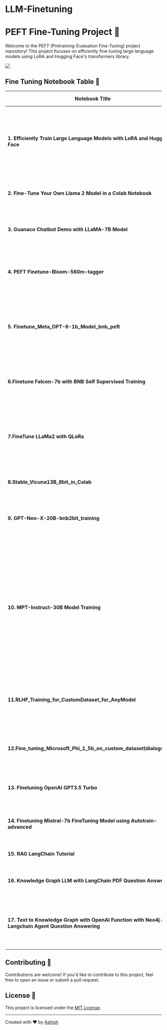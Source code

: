 # LLM-Finetuning

# PEFT Fine-Tuning Project 🚀

Welcome to the PEFT (Pretraining-Evaluation Fine-Tuning) project repository! This project focuses on efficiently fine-tuning large language models using LoRA and Hugging Face's transformers library.

![](https://huggingface.co/datasets/trl-internal-testing/example-images/resolve/main/images/trl_overview.png)

## Fine Tuning Notebook Table 📑

| Notebook Title                                                                                               | Description                                                                                                                                                                                   | Colab Badge                                                                                                                                                                                                                         |
| ------------------------------------------------------------------------------------------------------------ | --------------------------------------------------------------------------------------------------------------------------------------------------------------------------------------------- | ----------------------------------------------------------------------------------------------------------------------------------------------------------------------------------------------------------------------------------- |
| **1. Efficiently Train Large Language Models with LoRA and Hugging Face**                              | Details and code for efficient training of large language models using LoRA and Hugging Face.                                                                                                 | [![Open in Colab](https://colab.research.google.com/assets/colab-badge.svg)](https://colab.research.google.com/github/ashishpatel26/LLM-Finetuning/blob/main/1.Efficiently_train_Large_Language_Models_with_LoRA_and_Hugging_Face.ipynb) |
| **2. Fine-Tune Your Own Llama 2 Model in a Colab Notebook**                                            | Guide to fine-tuning your Llama 2 model using Colab.                                                                                                                                          | [![Open in Colab](https://colab.research.google.com/assets/colab-badge.svg)](https://colab.research.google.com/github/ashishpatel26/LLM-Finetuning/blob/main/2.Fine_Tune_Your_Own_Llama_2_Model_in_a_Colab_Notebook.ipynb)               |
| **3. Guanaco Chatbot Demo with LLaMA-7B Model**                                                        | Showcase of a chatbot demo powered by LLaMA-7B model.                                                                                                                                         | [![Open in Colab](https://colab.research.google.com/assets/colab-badge.svg)](https://colab.research.google.com/github/ashishpatel26/LLM-Finetuning/blob/main/3.Guanaco%20Chatbot%20Demo%20with%20LLaMA-7B%20Model.ipynb)                 |
| **4. PEFT Finetune-Bloom-560m-tagger**                                                                 | Project details for PEFT Finetune-Bloom-560m-tagger.                                                                                                                                          | [![Open in Colab](https://colab.research.google.com/assets/colab-badge.svg)](https://colab.research.google.com/github/ashishpatel26/LLM-Finetuning/blob/main/4.PEFT%20Finetune-Bloom-560m-tagger.ipynb#scrollTo=MDqJWba-tpnv)            |
| **5. Finetune_Meta_OPT-6-1b_Model_bnb_peft**                                                           | Details and guide for finetuning the Meta OPT-6-1b Model using PEFT and Bloom-560m-tagger.                                                                                                    | [![Open in Colab](https://colab.research.google.com/assets/colab-badge.svg)](https://colab.research.google.com/github/ashishpatel26/LLM-Finetuning/blob/main/5.Finetune_Meta_OPT-6-1b_Model_bnb_peft.ipynb)                              |
| **6.Finetune Falcon-7b with BNB Self Supervised Training**                                             | Guide for finetuning Falcon-7b using BNB self-supervised training.                                                                                                                            | [![Open in Colab](https://colab.research.google.com/assets/colab-badge.svg)](https://colab.research.google.com/github/ashishpatel26/LLM-Finetuning/blob/main/6.Finetune%20Falcon-7b%20with%20BNB%20Self%20Supervised%20Training.ipynb)   |
| **7.FineTune LLaMa2 with QLoRa**                                                                       | Guide to fine-tune the Llama 2 7B pre-trained model using the PEFT library and QLoRa method                                                                                                   | [![Open in Colab](https://colab.research.google.com/assets/colab-badge.svg)](https://colab.research.google.com/github/ashishpatel26/LLM-Finetuning/blob/main/7.FineTune_LLAMA2_with_QLORA.ipynb)                                         |
| **8.Stable_Vicuna13B_8bit_in_Colab**                                                                   | Guide of Fine Tuning Vecuna 13B_8bit                                                                                                                                                          | [![Open in Colab](https://colab.research.google.com/assets/colab-badge.svg)](https://colab.research.google.com/github/ashishpatel26/LLM-Finetuning/blob/main/8.Stable_Vicuna13B_8bit_in_Colab.ipynb)                                     |
| **9. GPT-Neo-X-20B-bnb2bit_training**                                                                  | Guide How to train the GPT-NeoX-20B model using bfloat16 precision                                                                                                                            | [![Open in Colab](https://colab.research.google.com/assets/colab-badge.svg)](https://colab.research.google.com/github/ashishpatel26/LLM-Finetuning/blob/main/9.GPT-neo-x-20B-bnb_4bit_training.ipynb)                                    |
| **10. MPT-Instruct-30B Model Training**                                                                | MPT-Instruct-30B is a large language model from MosaicML that is trained on a dataset of short-form instructions. It can be used to follow instructions, answer questions, and generate text. | [![Open in Colab](https://colab.research.google.com/assets/colab-badge.svg)](https://colab.research.google.com/github/ashishpatel26/LLM-Finetuning/blob/main/10.MPT_Instruct_30B.ipynb)                                                  |
| **11.RLHF_Training_for_CustomDataset_for_AnyModel**                                                    | How train a Model with RLHF training on any LLM model with custom dataset                                                                                                                     | [![Open in Colab](https://colab.research.google.com/assets/colab-badge.svg)](https://colab.research.google.com/github/ashishpatel26/LLM-Finetuning/blob/main/11_RLHF_Training_for_CustomDataset_for_AnyModel.ipynb)                      |
| **12.Fine_tuning_Microsoft_Phi_1_5b_on_custom_dataset(dialogstudio)**                                  | How train a model with trl SFT Training on Microsoft Phi 1.5 with custom                                                                                                                      | [![Open in Colab](https://colab.research.google.com/assets/colab-badge.svg)](https://colab.research.google.com/github/ashishpatel26/LLM-Finetuning/blob/main/12_Fine_tuning_Microsoft_Phi_1_5b_on_custom_dataset(dialogstudio).ipynb)    |
| **13. Finetuning OpenAI GPT3.5 Turbo**                                                                 | How to finetune GPT 3.5 on your own data                                                                                                                                                      | [![Open in Colab](https://colab.research.google.com/assets/colab-badge.svg)](https://colab.research.google.com/github/ashishpatel26/LLM-Finetuning/blob/main/13.Fine_tuning_OpenAI_GPT_3_5_turbo.ipynb)                                  |
| **14. Finetuning Mistral-7b FineTuning Model using Autotrain-advanced**                                | How to finetune Mistral-7b using autotrained-advanced                                                                                                                                         | [![Open in Colab](https://colab.research.google.com/assets/colab-badge.svg)](https://colab.research.google.com/github/ashishpatel26/LLM-Finetuning/blob/main/14.Finetuning_Mistral_7b_Using_AutoTrain.ipynb)                             |
| **15. RAG LangChain Tutorial**                                                                         | How to Use RAG using LangChain                                                                                                                                                                | [![Open in Colab](https://colab.research.google.com/assets/colab-badge.svg)](https://colab.research.google.com/github/ashishpatel26/LLM-Finetuning/blob/main/15.RAG_LangChain.ipynb)                                                     |
| **16. Knowledge Graph LLM with LangChain PDF Question Answering**                                      | How to build knowledge graph with pdf question answering                                                                                                                                      | [![Open in Colab](https://colab.research.google.com/assets/colab-badge.svg)](https://colab.research.google.com/github/ashishpatel26/LLM-Finetuning/blob/main/16.Neo4j_and_LangChain_for_Enhanced_Question_Answering.ipynb)               |
| **17. Text to Knowledge Graph with OpenAI Function with Neo4j and Langchain Agent Question Answering** | How to build knowledge graph from text or Pdf Document with pdf question Answering                                                                                                            | [![Open in Colab](https://colab.research.google.com/assets/colab-badge.svg)](https://colab.research.google.com/github/ashishpatel26/LLM-Finetuning/blob/main/17.OpenAI_Constructing_Graph_for_Questio_Answer.ipynb)                      |

## Contributing 🤝

Contributions are welcome! If you'd like to contribute to this project, feel free to open an issue or submit a pull request.

## License 📝

This project is licensed under the [MIT License](LICENSE).

---

Created with ❤️ by [Ashish](https://github.com/ashishpatel26/)
